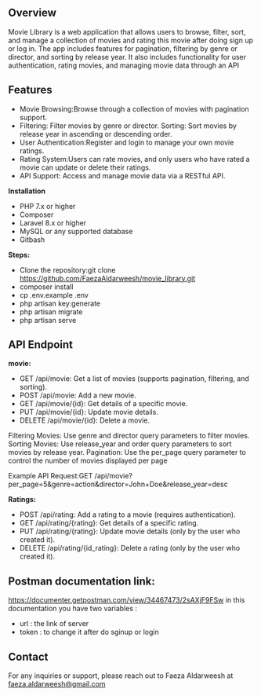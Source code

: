 ## Overview
Movie Library is a web application that allows users to browse, filter, sort, and manage a collection of movies and rating this movie after doing sign up or log in.
The app includes features for pagination, filtering by genre or director, and sorting by release year. 
It also includes functionality for user authentication, rating movies, and managing movie data through an API

## Features
- Movie Browsing:Browse through a collection of movies with pagination support.
- Filtering: Filter movies by genre or director.
Sorting: Sort movies by release year in ascending or descending order.
- User Authentication:Register and login to manage your own movie ratings.
- Rating System:Users can rate movies, and only users who have rated a movie can update or delete their ratings.
- API Support: Access and manage movie data via a RESTful API.

**Installation**
- PHP 7.x or higher
- Composer
- Laravel 8.x or higher
- MySQL or any supported database
- Gitbash
  
**Steps:**
- Clone the repository:git clone https://github.com/FaezaAldarweesh/movie_library.git
- composer install
- cp .env.example .env
- php artisan key:generate
- php artisan migrate
- php artisan serve

## API Endpoint
**movie:**
- GET /api/movie: Get a list of movies (supports pagination, filtering, and sorting).
- POST /api/movie: Add a new movie.
- GET /api/movie/{id}: Get details of a specific movie.
- PUT /api/movie/{id}: Update movie details.
- DELETE /api/movie/{id}: Delete a movie.
  
Filtering Movies: Use genre and director query parameters to filter movies.
Sorting Movies: Use release_year and order query parameters to sort movies by release year.
Pagination: Use the per_page query parameter to control the number of movies displayed per page

Example API Request:GET /api/movie?per_page=5&genre=action&director=John+Doe&release_year=desc

**Ratings:**
- POST /api/rating: Add a rating to a movie (requires authentication).
- GET /api/rating/{rating}: Get details of a specific rating.
- PUT /api/rating/{rating}: Update movie details (only by the user who created it).
- DELETE /api/rating/{id_rating}: Delete a rating (only by the user who created it).

## Postman documentation link:
https://documenter.getpostman.com/view/34467473/2sAXjF9FSw
in this documentation you have two variables :

- url : the link of server
- token : to change it after do sginup or login 

## Contact
For any inquiries or support, please reach out to Faeza Aldarweesh at faeza.aldarweesh@gmail.com

